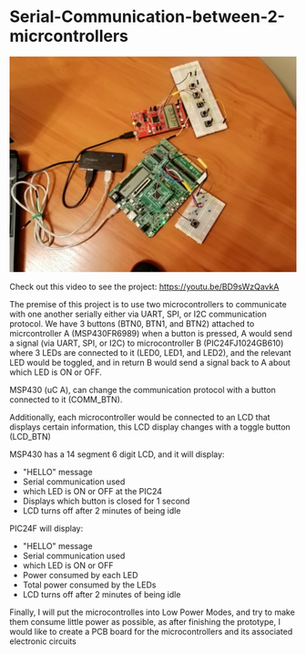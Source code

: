 # Serial-Communication-between-2-micrcontrollers

![Project Image](https://github.com/ForatHatem/Serial-Communication-between-2-micrcontrollers/blob/master/Project%20Photo.jpeg)


Check out this video to see the project:
https://youtu.be/BD9sWzQavkA


The premise of this project is to use two microcontrollers to communicate with one another serially either via UART, SPI, or I2C communication protocol. We have 3 buttons
(BTN0, BTN1, and BTN2) attached to micrcontroller A (MSP430FR6989) when a button is pressed, A would send a signal (via UART, SPI, or I2C) to microcontroller B (PIC24FJ1024GB610)
where 3 LEDs are connected to it (LED0, LED1, and LED2), and the relevant LED would be toggled, and in return B would send a signal back to A about which LED is ON or OFF.

MSP430 (uC A), can change the communication protocol with a button connected to it (COMM_BTN).

Additionally, each microcontroller would be connected to an LCD that displays certain information, this LCD display changes with a toggle button (LCD_BTN)

MSP430 has a 14 segment 6 digit LCD, and it will display:
- "HELLO" message
- Serial communication used
- which LED is ON or OFF at the PIC24
- Displays which button is closed for 1 second
- LCD turns off after 2 minutes of being idle

PIC24F will display:
- "HELLO" message
- Serial communication used
- which LED is ON or OFF
- Power consumed by each LED
- Total power consumed by the LEDs
- LCD turns off after 2 minutes of being idle

Finally, I will put the microcontrolles into Low Power Modes, and try to make them consume little power as possible, as after finishing the prototype, I would like to create a PCB
board for the microcontrollers and its associated electronic circuits
